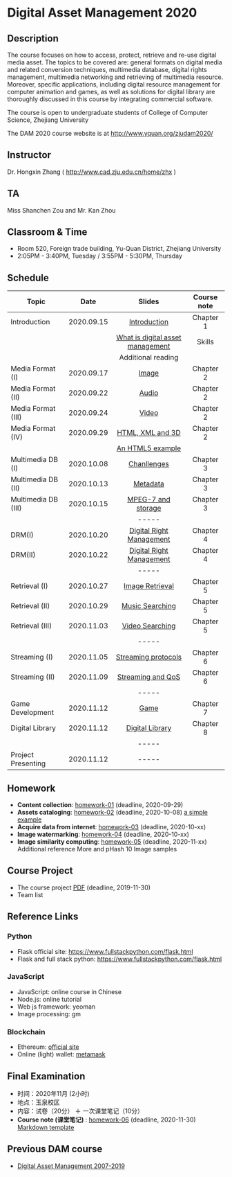 # Digital Asset Management 2020

## Description
The course focuses on how to access, protect, retrieve and re-use digital media asset. The topics to be covered are: general formats on digital media and related conversion techniques, multimedia database, digital rights management, multimedia networking and retrieving of multimedia resource. Moreover, specific applications, including digital resource management for computer animation and games, as well as solutions for digital library are thoroughly discussed in this course by integrating commercial software.

The course is open to undergraduate students of College of Computer Science, Zhejiang University

The DAM 2020 course website is at http://www.yquan.org/zjudam2020/

## Instructor
Dr. Hongxin Zhang ( http://www.cad.zju.edu.cn/home/zhx )

## TA
Miss Shanchen Zou and Mr. Kan Zhou

## Classroom & Time
- Room 520, Foreign trade building, Yu-Quan District, Zhejiang University
- 2:05PM - 3:40PM, Tuesday / 3:55PM - 5:30PM, Thursday

## Schedule
|   Topic           |     Date     |                  Slides                                   |   Course note      |          
| ----------------  |:------------:|:---------------------------------------------------------:|:------------------:|
|  Introduction     |  2020.09.15  |  [Introduction](pdf/dam2020-00.pdf)                       |   Chapter 1        |
|                   |              |  [What is digital asset management](pdf/dam2020-01.pdf)   |   Skills           |
|                   |              |  Additional reading                                       |                    |
|Media Format (I)   |  2020.09.17  |  [Image](pdf/dam2020-02.pdf)                              |   Chapter 2        |
|Media Format (II)  |  2020.09.22  |  [Audio](pdf/dam2020-03.pdf)                              |   Chapter 2        |
|Media Format (III) |  2020.09.24  |  [Video](pdf/dam2020-04.pdf)                              |   Chapter 2        |
|Media Format (IV)  |  2020.09.29  |  [HTML, XML and 3D](pdf/dam2020-05.pdf)                   |   Chapter 2        |
|                   |              |  [An HTML5 example](examples/html5)                       |                    |
|Multimedia DB (I)  |  2020.10.08  |  [Chanllenges](pdf/dam2019-06.pdf)                        |   Chapter 3        |
|Multimedia DB (II) |  2020.10.13  |  [Metadata](pdf/dam2019-07.pdf)                           |   Chapter 3        |
|Multimedia DB (III)|  2020.10.15  |  [MPEG-7 and storage](pdf/dam2019-08.pdf)                 |   Chapter 3        |
|                   |              |  -----                                                    |                    |
|DRM(I)             |  2020.10.20  |  [Digital Right Management](pdf/dam2019-09.pdf)           |   Chapter 4        |
|DRM(II)            |  2020.10.22  |  [Digital Right Management](pdf/dam2019-10.pdf)           |   Chapter 4        |
|                   |              |  -----                                                    |                    |
|Retrieval (I)      |  2020.10.27  |  [Image Retrieval](pdf/dam2019-11.pdf)                    |   Chapter 5        |
|Retrieval (II)     |  2020.10.29  |  [Music Searching](pdf/dam2019-12.pdf)                    |   Chapter 5        |
|Retrieval (III)    |  2020.11.03  |  [Video Searching](pdf/dam2019-13.pdf)                    |   Chapter 5        |
|                   |              |  -----                                                    |                    |
|Streaming (I)      |  2020.11.05  |  [Streaming protocols](pdf/dam2019-14.pdf)                |   Chapter 6        |
|Streaming (II)     |  2020.11.09  |  [Streaming and QoS](pdf/dam2019-15.pdf)                  |   Chapter 6        |
|                   |              |  -----                                                    |                    |
|Game Development   |  2020.11.12  |  [Game](pdf/dam2019-16.pdf)                               |   Chapter 7        |
|Digital Library    |  2020.11.12  |  [Digital Library](pdf/dam2019-17.pdf)                    |   Chapter 8        |
|                   |              |  -----                                                    |                    |
|Project Presenting |  2020.11.12  |  -----                                                    |                    |


## Homework
- **Content collection**: [homework-01](pdf/dam2020-hw01.pdf) (deadline, 2020-09-29)
- **Assets cataloging**: [homework-02](pdf/dam2020-hw02.pdf) (deadline, 2020-10-08) [a simple example](https://www.midifan.com) 
- **Acquire data from internet**: [homework-03](pdf/dam2020-hw03.pdf) (deadline, 2020-10-xx)
- **Image watermarking**: [homework-04](pdf/dam2020-hw04.pdf) (deadline, 2020-10-xx)
- **Image similarity computing**: [homework-05](pdf/dam2020-hw05.pdf) (deadline, 2020-11-xx) Additional reference More and pHash 10 Image samples

## Course Project
- The course project [PDF](pdf/dam2019-project.pdf) (deadline, 2019-11-30)
- Team list

## Reference Links

### Python
- Flask official site: https://www.fullstackpython.com/flask.html
- Flask and full stack python: https://www.fullstackpython.com/flask.html


### JavaScript
- JavaScript: online course in Chinese
- Node.js: online tutorial
- Web js framework: yeoman
- Image processing: gm

### Blockchain
- Ethereum: [official site](https://www.ethereum.org/)
- Online (light) wallet: [metamask](https://metamask.io/)


## Final Examination
+ 时间：2020年11月 (2小时)
+ 地点：玉泉校区
+ 内容：试卷（20分） ＋ 一次课堂笔记（10分）
+ **Course note (课堂笔记)** : [homework-06](pdf/dam2020-hw06.pdf) (deadline, 2020-11-30) [Markdown template](course-note.md)

## Previous DAM course
+ [Digital Asset Management 2007-2019](https://github.com/hongxin/DAMCourse-2019)
